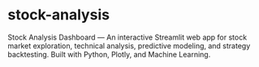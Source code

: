 # stock-analysis
Stock Analysis Dashboard — An interactive Streamlit web app for stock market exploration, technical analysis, predictive modeling, and strategy backtesting. Built with Python, Plotly, and Machine Learning.  
